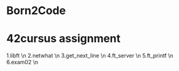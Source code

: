 # Born2Code

# 42cursus assignment
1.libft \n
2.netwhat \n
3.get_next_line \n
4.ft_server \n
5.ft_printf \n
6.exam02 \n

